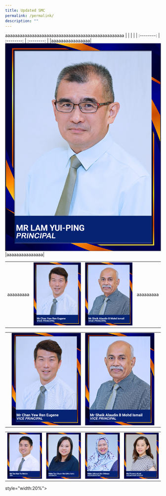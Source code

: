 ```yaml
---
title: Updated SMC
permalink: /permalink/
description: ""
---
```

<style>
   td, th {
       border: none!important;
    }
</style>
aaaaaaaaaaaaaaaaaaaaaaaaaaaaaaaaaaaaaaaaaaaaaaaaa
| | | |
| :--------: | :--------: | :--------: |
|aaaaaaaaaaaaaaaa|![](/images/mr%20lam%20yui-ping.jpg)|aaaaaaaaaaaaaaa|

|||||
| :--------: | --------: | :-------- | :--------: |
|aaaaaaaaa|![](/images/mr%20chan%20yew%20ren%20eugene.jpg)|![](/images/mr%20sheik%20alaudin%20b%20mohd%20ismail.jpg)|aaaaaaaaa|

|||||
| :--------: | --------: | :-------- | :--------: |
||![](/images/mr%20chan%20yew%20ren%20eugene.jpg)|![](/images/mr%20sheik%20alaudin%20b%20mohd%20ismail.jpg)||

|||||
| :--------: | --------: | :-------- | :--------: |
|![](/images/10%20mr%20tan%20han%20yu%20melvin.jpg)|![](/images/09%20mdm%20tan%20chuen%20wei%20(mrs%20goh).jpg)|![](/images/04%20mdm%20julianah%20bte%20othman.jpg)|![](/images/ms%20florence%20kuek.jpg)| 





style="width:20%"&gt;